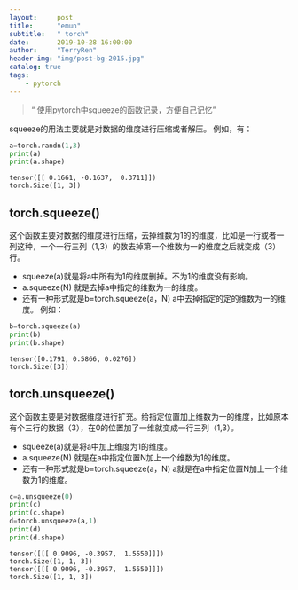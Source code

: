 ```yaml
---
layout:     post
title:      "emun"
subtitle:   " torch"
date:       2019-10-28 16:00:00
author:     "TerryRen"
header-img: "img/post-bg-2015.jpg"
catalog: true
tags:
    - pytorch
---
```


> “ 使用pytorch中squeeze的函数记录，方便自己记忆”


squeeze的用法主要就是对数据的维度进行压缩或者解压。
例如，有：
```python
a=torch.randn(1,3)
print(a)
print(a.shape)
```
```
tensor([[ 0.1661, -0.1637,  0.3711]])
torch.Size([1, 3])
```
## torch.squeeze()
这个函数主要对数据的维度进行压缩，去掉维数为1的的维度，比如是一行或者一列这种，一个一行三列（1,3）的数去掉第一个维数为一的维度之后就变成（3）行。
* squeeze(a)就是将a中所有为1的维度删掉。不为1的维度没有影响。
* a.squeeze(N) 就是去掉a中指定的维数为一的维度。
* 还有一种形式就是b=torch.squeeze(a，N) a中去掉指定的定的维数为一的维度。
例如：
```python
b=torch.squeeze(a)
print(b)
print(b.shape)
```
```
tensor([0.1791, 0.5866, 0.0276])
torch.Size([3])
```


## torch.unsqueeze()
这个函数主要是对数据维度进行扩充。给指定位置加上维数为一的维度，比如原本有个三行的数据（3），在0的位置加了一维就变成一行三列（1,3）。
* squeeze(a)就是将a中加上维度为1的维度。
* a.squeeze(N) 就是在a中指定位置N加上一个维数为1的维度。
* 还有一种形式就是b=torch.squeeze(a，N) a就是在a中指定位置N加上一个维数为1的维度。
```python
c=a.unsqueeze(0)
print(c)
print(c.shape)
d=torch.unsqueeze(a,1)
print(d)
print(d.shape)
```
```
tensor([[[ 0.9096, -0.3957,  1.5550]]])
torch.Size([1, 1, 3])
tensor([[[ 0.9096, -0.3957,  1.5550]]])
torch.Size([1, 1, 3])
```







